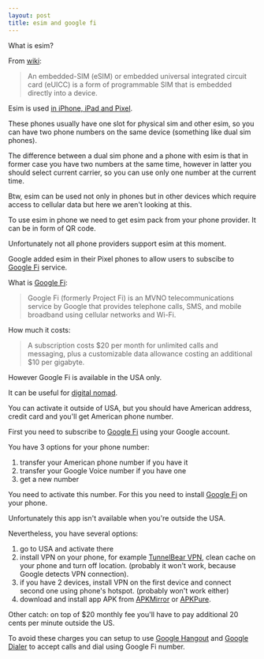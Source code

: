 ```yaml
---
layout: post
title: esim and google fi
---
```


What is esim?

From [wiki](https://en.wikipedia.org/wiki/SIM_card#Embedded-SIM):

> An embedded-SIM (eSIM) or embedded universal integrated circuit card (eUICC) is a form of programmable SIM that is embedded directly into a device.

Esim is used [in iPhone, iPad and Pixel](https://www.pocket-lint.com/phones/news/134640-what-is-an-esim-and-how-will-it-change-connected-devices-for-the-better).

These phones usually have one slot for physical sim and other esim, so you can have two phone numbers on the same device (something like dual sim phones).

The difference between a dual sim phone and a phone with esim is that in former case you have two numbers at the same time, however in latter you should select current carrier, so you can use only one number at the current time.

Btw, esim can be used not only in phones but in other devices which require access to cellular data but here we aren't looking at this.

To use esim in phone we need to get esim pack from your phone provider. It can be in form of QR code.

Unfortunately not all phone providers support esim at this moment.

Google added esim in their Pixel phones to allow users to subscibe to [Google Fi](https://fi.google.com) service.

What is [Google Fi](https://en.wikipedia.org/wiki/Google_Fi):

> Google Fi (formerly Project Fi) is an MVNO telecommunications service by Google that provides telephone calls, SMS, and mobile broadband using cellular networks and Wi-Fi.

How much it costs:

> A subscription costs $20 per month for unlimited calls and messaging, plus a customizable data allowance costing an additional $10 per gigabyte. 

However Google Fi is available in the USA only.

It can be useful for [digital nomad](https://medium.com/@panteliszirinis/project-fi-activating-internationally-and-using-it-as-a-digital-nomad-on-nexus-and-iphone-687b04f4cf32).

You can activate it outside of USA, but you should have American address, credit card and you'll get American phone number.

First you need to subscribe to [Google Fi](https://fi.google.com) using your Google account.

You have 3 options for your phone number:

1. transfer your American phone number if you have it
2. transfer your Google Voice number if you have one
3. get a new number

You need to activate this number. For this you need to install [Google Fi](https://play.google.com/store/apps/details?id=com.google.android.apps.tycho) on your phone.

Unfortunately this app isn't available when you're outside the USA.

Nevertheless, you have several options:

1. go to USA and activate there
2. install VPN on your phone, for example [TunnelBear VPN](https://play.google.com/store/apps/details?id=com.tunnelbear.android), clean cache on your phone and turn off location. (probably it won't work, because Google detects VPN connection).
3. if you have 2 devices, install VPN on the first device and connect second one using phone's hotspot. (probably won't work either)
4. download and install app APK from [APKMirror](https://www.apkmirror.com/) or [APKPure](https://apkpure.com/).

Other catch: on top of $20 monthly fee you'll have to pay additional 20 cents per minute outside the US.

To avoid these charges you can setup to use [Google Hangout](https://play.google.com/store/apps/details?id=com.google.android.talk) and [Google Dialer](https://play.google.com/store/apps/details?id=com.google.android.dialer) to accept calls and dial using Google Fi number.
